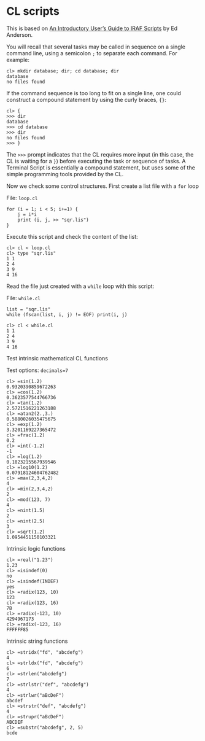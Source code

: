 # CL scripts

This is based on [An Introductory User’s Guide to IRAF
Scripts](https://iraf-community.github.io/doc/script.pdf) by Ed Anderson.

You will recall that several tasks may be called in sequence on a
single command line, using a semicolon `;` to separate each command.
For example:

```
cl> mkdir database; dir; cd database; dir
database
no files found
```

If the command sequence is too long to fit on a single line, one could
construct a compound statement by using the curly braces, `{}`:

```
cl> {
>>> dir
database
>>> cd database
>>> dir
no files found
>>> }
```

The `>>>` prompt indicates that the CL requires more input (in this
case, the CL is waiting for a `}`) before executing the task or
sequence of tasks.  A Terminal Script is essentially a compound
statement, but uses some of the simple programming tools provided by
the CL.

Now we check some control structures. First create a list file with a
`for` loop

File: `loop.cl`
```
for (i = 1; i < 5; i+=1) {
    j = i*i
    print (i, j, >> "sqr.lis")
}
```

Execute this script and check the content of the list:


```
cl> cl < loop.cl
cl> type "sqr.lis"
1 1 
2 4 
3 9 
4 16 
```

Read the file just created with a `while` loop with this script:

File: `while.cl`
```
list = "sqr.lis"
while (fscan(list, i, j) != EOF) print(i, j)
```



```
cl> cl < while.cl
1 1 
2 4 
3 9 
4 16 
```

Test intrinsic mathematical CL functions

Test options: `decimals=7`
```
cl> =sin(1.2)
0.9320390859672263
cl> =cos(1.2)
0.3623577544766736
cl> =tan(1.2)
2.5721516221263188
cl> =atan2(2.,3.)
0.5880026035475675
cl> =exp(1.2)
3.3201169227365472
cl> =frac(1.2)
0.2
cl> =int(-1.2)
-1
cl> =log(1.2)
0.1823215567939546
cl> =log10(1.2)
0.07918124604762482
cl> =max(2,3,4,2)
4
cl> =min(2,3,4,2)
2
cl> =mod(123, 7)
4
cl> =nint(1.5)
2
cl> =nint(2.5)
3
cl> =sqrt(1.2)
1.0954451150103321
```

Intrinsic logic functions

```
cl> =real("1.23")
1.23
cl> =isindef(0)
no
cl> =isindef(INDEF)
yes
cl> =radix(123, 10)
123
cl> =radix(123, 16)
7B
cl> =radix(-123, 10)
4294967173
cl> =radix(-123, 16)
FFFFFF85
```

Intrinsic string functions

```
cl> =stridx("fd", "abcdefg")
4
cl> =strldx("fd", "abcdefg")
6
cl> =strlen("abcdefg")
7
cl> =strlstr("def", "abcdefg")
4
cl> =strlwr("aBcDeF")
abcdef
cl> =strstr("def", "abcdefg")
4
cl> =strupr("aBcDeF")
ABCDEF
cl> =substr("abcdefg", 2, 5)
bcde
```

